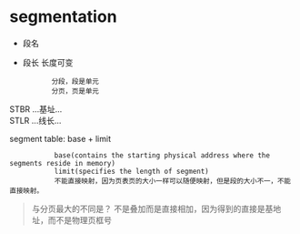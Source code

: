 # segmentation
* 段名  
* 段长  长度可变  

             分段，段是单元  
             分页，页是单元  

STBR  ...基址...  
STLR  ...线长...  

segment table: base + limit
            
               base(contains the starting physical address where the segments reside in memory)  
               limit(specifies the length of segment)  
               不能直接映射，因为页表页的大小一样可以随便映射，但是段的大小不一，不能直接映射。
   
>与分页最大的不同是？
 不是叠加而是直接相加，因为得到的直接是基地址，而不是物理页框号  






